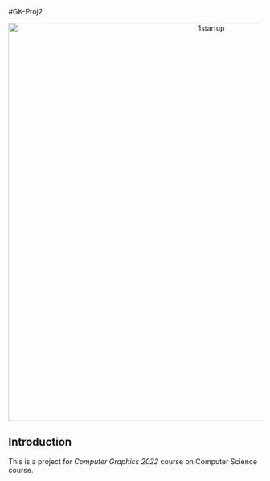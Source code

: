#GK-Proj2

<p align="center">
  <img width="792" alt="1startup" src="https://user-images.githubusercontent.com/74315304/204162780-a3772a1f-4c2e-4c08-94f6-16bc0c598e25.png">
</p>

## Introduction
  This is a project for *Computer Graphics 2022* course on Computer Science course. 
  

